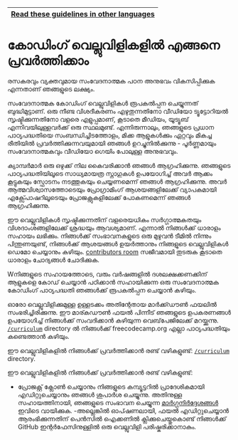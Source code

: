 <!-- do not translate this -->
| [Read these guidelines in other languages](/docs/i18n-languages) |
|-|
<!-- do not translate this -->

# കോഡിംഗ് വെല്ലുവിളികളിൽ എങ്ങനെ പ്രവർത്തിക്കാം

രസകരവും വ്യക്തവുമായ സംവേദനാത്മക പഠന അനുഭവം വികസിപ്പിക്കുക എന്നതാണ് ഞങ്ങളുടെ ലക്ഷ്യം.

സംവേദനാത്മക കോഡിംഗ് വെല്ലുവിളികൾ രൂപകൽപ്പന ചെയ്യുന്നത് ബുദ്ധിമുട്ടാണ്. ഒരു നീണ്ട വിശദീകരണം എഴുതുന്നതിനോ വീഡിയോ ട്യൂട്ടോറിയൽ സൃഷ്ടിക്കുന്നതിനോ വളരെ എളുപ്പമാണ്, കൂടാതെ മീഡിയം, യൂട്യൂബ് എന്നിവയിലുള്ളവർക്ക് ഒരു സ്ഥലമുണ്ട്. എന്നിരുന്നാലും, ഞങ്ങളുടെ പ്രധാന പാഠ്യപദ്ധതിയെ സംബന്ധിച്ചിടത്തോളം, മിക്ക ആളുകൾക്കും ഏറ്റവും മികച്ച രീതിയിൽ പ്രവർത്തിക്കുന്നവയുമായി ഞങ്ങൾ ഉറച്ചുനിൽക്കുന്നു - പൂർണ്ണമായും സംവേദനാത്മകവും വീഡിയോ ഗെയിം പോലുള്ള അനുഭവവും.

ക്യാമ്പർമാർ ഒരു ഒഴുക്ക് നില കൈവരിക്കാൻ ഞങ്ങൾ ആഗ്രഹിക്കുന്നു. ഞങ്ങളുടെ പാഠ്യപദ്ധതിയിലൂടെ സാധ്യമായത്ര സ്നാഗുകൾ ഉപയോഗിച്ച് അവർ ആക്കം കൂട്ടുകയും സ്ഫോടനം നടത്തുകയും ചെയ്യണമെന്ന് ഞങ്ങൾ ആഗ്രഹിക്കുന്നു. അവർ ആത്മവിശ്വാസത്തോടെയും പ്രോഗ്രാമിംഗ് ആശയങ്ങളിലേക്ക് വ്യാപകമായി എക്സ്പോഷറിലൂടെയും പ്രോജക്റ്റുകളിലേക്ക് പോകണമെന്ന് ഞങ്ങൾ ആഗ്രഹിക്കുന്നു.

ഈ വെല്ലുവിളികൾ സൃഷ്ടിക്കുന്നതിന് വളരെയധികം സർഗ്ഗാത്മകതയും വിശദാംശങ്ങളിലേക്ക് ശ്രദ്ധയും ആവശ്യമാണ്. എന്നാൽ നിങ്ങൾക്ക് ധാരാളം സഹായം ലഭിക്കും. നിങ്ങൾക്ക് സംഭാവനകളുടെ ഒരു മുഴുവൻ ടീമിൽ നിന്നും പിന്തുണയുണ്ട്, നിങ്ങൾക്ക് ആശയങ്ങൾ ഉയർത്താനും നിങ്ങളുടെ വെല്ലുവിളികൾ ഡെമോ ചെയ്യാനും കഴിയും. [contributors room](https://gitter.im/freecodecamp/contributors) സജീവമായി തുടരുക കൂടാതെ ധാരാളം ചോദ്യങ്ങൾ ചോദിക്കുക.

Wനിങ്ങളുടെ സഹായത്തോടെ, വരും വർഷങ്ങളിൽ ദശലക്ഷക്കണക്കിന് ആളുകളെ കോഡ് ചെയ്യാൻ പഠിക്കാൻ സഹായിക്കുന്ന ഒരു സംവേദനാത്മക കോഡിംഗ് പാഠ്യപദ്ധതി ഞങ്ങൾക്ക് രൂപകൽപ്പന ചെയ്യാൻ കഴിയും.

ഓരോ വെല്ലുവിളിക്കുമുള്ള ഉള്ളടക്കം അതിന്റേതായ മാർക്ക്ഡൗൺ ഫയലിൽ സംഭരിച്ചിരിക്കുന്നു. ഈ മാര്കഡൗൺ  ഫയൽ പിന്നീട് ഞങ്ങളുടെ ഉപകരണങ്ങൾ ഉപയോഗിച്ച് നിങ്ങൾക്ക് സംവദിക്കാൻ കഴിയുന്ന വെബ്‌പേജിലേക്ക് മറയ്ക്കുന്നു. [`/curriculum`](/curriculum) directory ൽ നിങ്ങൾക്ക്‌  freecodecamp.org എല്ലാ പാഠ്യപദ്ധതിയും കണ്ടെത്താൻ‌ കഴിയും.

ഈ വെല്ലുവിളികളിൽ നിങ്ങൾക്ക് പ്രവർത്തിക്കാൻ രണ്ട് വഴികളുണ്ട്: [`/curriculum`](/curriculum) directory.

ഈ വെല്ലുവിളികളിൽ നിങ്ങൾക്ക് പ്രവർത്തിക്കാൻ രണ്ട് വഴികളുണ്ട്:

- പ്രോജക്റ്റ് ക്ലോൺ ചെയ്യാനും നിങ്ങളുടെ കമ്പ്യൂട്ടറിൽ പ്രാദേശികമായി എഡിറ്റുചെയ്യാനും ഞങ്ങൾ ശുപാർശ ചെയ്യുന്നു. അതിനുള്ള സഹായത്തിനായി, ഞങ്ങളുടെ സംഭാവന ചെയ്യുന്ന [മാർഗ്ഗനിർദ്ദേശങ്ങൾ](/CONTRIBUTING.md) ഇവിടെ വായിക്കുക.
-അല്ലെങ്കിൽ ഓപ്ഷണലായി, ഫയൽ എഡിറ്റുചെയ്യാൻ ആരംഭിക്കുന്നതിന് പെൻസിൽ ഐക്കണിൽ ക്ലിക്കുചെയ്തുകൊണ്ട് നിങ്ങൾക്ക് GitHub ഇന്റർഫേസിനുള്ളിൽ ഒരു വെല്ലുവിളി പരിഷ്കരിക്കാനാകും.


